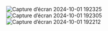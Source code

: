 ![Capture d’écran 2024-10-01 192325](https://github.com/user-attachments/assets/ffe94697-bf8d-4b37-97fe-77a894e4dbcd)
![Capture d’écran 2024-10-01 192305](https://github.com/user-attachments/assets/db8bad56-5482-4f69-9058-1d16a5e0ccbd)
![Capture d’écran 2024-10-01 192212](https://github.com/user-attachments/assets/da50f115-aecb-405f-a535-70ca24b2a3a8)
